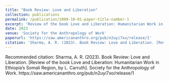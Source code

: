 ```yaml
---
title: "Book Review: Love and Liberation"
collection: publications
permalink: /publication/2009-10-01-paper-title-number-1
excerpt: 'Review of the book Love and Liberation: Humanitarian Work in Ethiopia’s Somali Region, by L. Carruth'
date: 2023
venue: 'Society for the Anthropology of Work'
paperurl: 'https://​saw​.amer​i​canan​thro​.org/​p​u​b​/​n​2​u​y​i​7​x​o​/​r​e​l​e​ase/1'
citation: 'Sharma, A. R. (2023). Book Review: Love and Liberation. [Review of the book Love and Liberation: Humanitarian Work in Ethiopia’s Somali Region, by L. Carruth]. Society for the Anthropology of Work. https://​saw​.amer​i​canan​thro​.org/​p​u​b​/​n​2​u​y​i​7​x​o​/​r​e​l​e​ase/1'
---
```



Recommended citation: Sharma, A. R. (2023). Book Review: Love and Liberation. [Review of the book Love and Liberation: Humanitarian Work in Ethiopia’s Somali Region, by L. Carruth]. Society for the Anthropology of Work. https://​saw​.amer​i​canan​thro​.org/​p​u​b​/​n​2​u​y​i​7​x​o​/​r​e​l​e​ase/1

